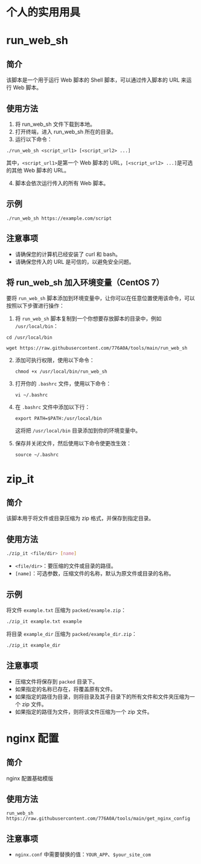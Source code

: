 # 个人的实用用具

# run_web_sh

## 简介

该脚本是一个用于运行 Web 脚本的 Shell 脚本，可以通过传入脚本的 URL 来运行 Web 脚本。

## 使用方法

1. 将 run_web_sh 文件下载到本地。
2. 打开终端，进入 run_web_sh 所在的目录。
3. 运行以下命令：

```
./run_web_sh <script_url1> [<script_url2> ...]
```

其中，`<script_url1>`是第一个 Web 脚本的 URL，`[<script_url2> ...]`是可选的其他 Web 脚本的 URL。

4. 脚本会依次运行传入的所有 Web 脚本。

## 示例

```
./run_web_sh https://example.com/script
```

## 注意事项

-   请确保您的计算机已经安装了 curl 和 bash。
-   请确保您传入的 URL 是可信的，以避免安全问题。

## 将 run_web_sh 加入环境变量（CentOS 7）

要将 `run_web_sh` 脚本添加到环境变量中，让你可以在任意位置使用该命令，可以按照以下步骤进行操作：

1. 将 `run_web_sh` 脚本复制到一个你想要存放脚本的目录中，例如 `/usr/local/bin`：

```
cd /usr/local/bin

wget https://raw.githubusercontent.com/776A0A/tools/main/run_web_sh
```

2. 添加可执行权限，使用以下命令：

    ```
    chmod +x /usr/local/bin/run_web_sh
    ```

3. 打开你的 `.bashrc` 文件，使用以下命令：

    ```
    vi ~/.bashrc
    ```

4. 在 `.bashrc` 文件中添加以下行：

    ```
    export PATH=$PATH:/usr/local/bin
    ```

    这将把 `/usr/local/bin` 目录添加到你的环境变量中。

5. 保存并关闭文件，然后使用以下命令使更改生效：

    ```
    source ~/.bashrc
    ```

# zip_it

## 简介

该脚本用于将文件或目录压缩为 zip 格式，并保存到指定目录。

## 使用方法

```sh
./zip_it <file/dir> [name]
```

-   `<file/dir>`：要压缩的文件或目录的路径。
-   `[name]`：可选参数，压缩文件的名称，默认为原文件或目录的名称。

## 示例

将文件 `example.txt` 压缩为 `packed/example.zip`：

```sh
./zip_it example.txt example
```

将目录 `example_dir` 压缩为 `packed/example_dir.zip`：

```sh
./zip_it example_dir
```

## 注意事项

-   压缩文件将保存到 `packed` 目录下。
-   如果指定的名称已存在，将覆盖原有文件。
-   如果指定的路径为目录，则将目录及其子目录下的所有文件和文件夹压缩为一个 zip 文件。
-   如果指定的路径为文件，则将该文件压缩为一个 zip 文件。

# nginx 配置

## 简介

nginx 配置基础模版

## 使用方法

```
run_web_sh https://raw.githubusercontent.com/776A0A/tools/main/get_nginx_config
```

## 注意事项

-   `nginx.conf` 中需要替换的值：`YOUR_APP`、`$your_site_com`
